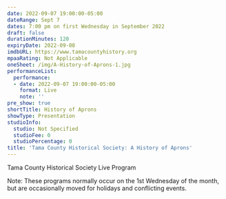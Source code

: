 ```yaml
---
date: 2022-09-07 19:00:00-05:00
dateRange: Sept 7
dates: 7:00 pm on first Wednesday in September 2022
draft: false
durationMinutes: 120
expiryDate: 2022-09-08
imdbURL: https://www.tamacountyhistory.org
mpaaRating: Not Applicable
oneSheet: /img/A-History-of-Aprons-1.jpg
performanceList:
  performance:
  - date: 2022-09-07 19:00:00-05:00
    format: Live
    note: ''
pre_show: true
shortTitle: History of Aprons
showType: Presentation
studioInfo:
  studio: Not Specified
  studioFee: 0
  studioPercentage: 0
title: 'Tama County Historical Society: A History of Aprons'
---
```


Tama County Historical Society Live Program

Note: These programs normally occur on the 1st Wednesday of the month, but are occasionally moved for holidays and conflicting events.